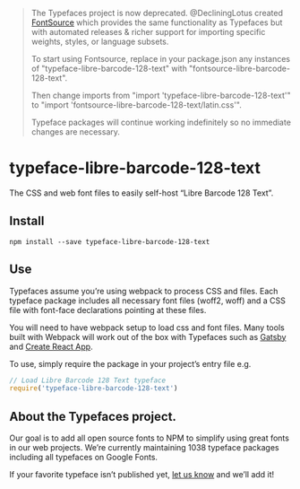 >The Typefaces project is now deprecated. @DecliningLotus created
[FontSource](https://github.com/fontsource/fontsource) which provides the
same functionality as Typefaces but with automated releases & richer
support for importing specific weights, styles, or language subsets.
>
>To start using Fontsource, replace in your package.json any instances of
"typeface-libre-barcode-128-text" with "fontsource-libre-barcode-128-text".
>
> Then change imports from "import 'typeface-libre-barcode-128-text'" to "import 'fontsource-libre-barcode-128-text/latin.css'".
>
>Typeface packages will continue working indefinitely so no immediate
>changes are necessary.

# typeface-libre-barcode-128-text

The CSS and web font files to easily self-host “Libre Barcode 128 Text”.

## Install

`npm install --save typeface-libre-barcode-128-text`

## Use

Typefaces assume you’re using webpack to process CSS and files. Each typeface
package includes all necessary font files (woff2, woff) and a CSS file with
font-face declarations pointing at these files.

You will need to have webpack setup to load css and font files. Many tools built
with Webpack will work out of the box with Typefaces such as [Gatsby](https://github.com/gatsbyjs/gatsby)
and [Create React App](https://github.com/facebookincubator/create-react-app).

To use, simply require the package in your project’s entry file e.g.

```javascript
// Load Libre Barcode 128 Text typeface
require('typeface-libre-barcode-128-text')
```

## About the Typefaces project.

Our goal is to add all open source fonts to NPM to simplify using great fonts in
our web projects. We’re currently maintaining 1038 typeface packages
including all typefaces on Google Fonts.

If your favorite typeface isn’t published yet, [let us know](https://github.com/KyleAMathews/typefaces)
and we’ll add it!
